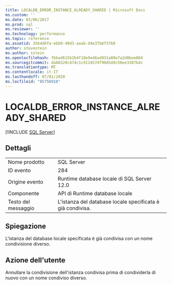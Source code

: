 ```yaml
---
title: LOCALDB_ERROR_INSTANCE_ALREADY_SHARED | Microsoft Docs
ms.custom: ''
ms.date: 03/06/2017
ms.prod: sql
ms.reviewer: ''
ms.technology: performance
ms.topic: reference
ms.assetid: 35b4d6fa-ebb9-49d3-aaab-d4e37b6f3760
author: stevestein
ms.author: sstein
ms.openlocfilehash: fbbad615b2b4f18e9e46ad931a00e7a2d8bee804
ms.sourcegitcommit: da88320c474c1c9124574f90d549c50ee3387b4c
ms.translationtype: MT
ms.contentlocale: it-IT
ms.lasthandoff: 07/01/2020
ms.locfileid: "85756918"
---
```

# <a name="localdb_error_instance_already_shared"></a>LOCALDB_ERROR_INSTANCE_ALREADY_SHARED
 [!INCLUDE [SQL Server](../../includes/applies-to-version/sqlserver.md)]
    
## <a name="details"></a>Dettagli  
  
|||  
|-|-|  
|Nome prodotto|SQL Server|  
|ID evento|284|  
|Origine evento|Runtime database locale di SQL Server 12.0|  
|Componente|API di Runtime database locale|  
|Testo del messaggio|L'istanza del database locale specificata è già condivisa.|  
  
## <a name="explanation"></a>Spiegazione  
 L'istanza del database locale specificata è già condivisa con un nome condivisione diverso.  
  
## <a name="user-action"></a>Azione dell'utente  
 Annullare la condivisione dell'istanza condivisa prima di condividerla di nuovo con un nome condiviso diverso.  
  
  
